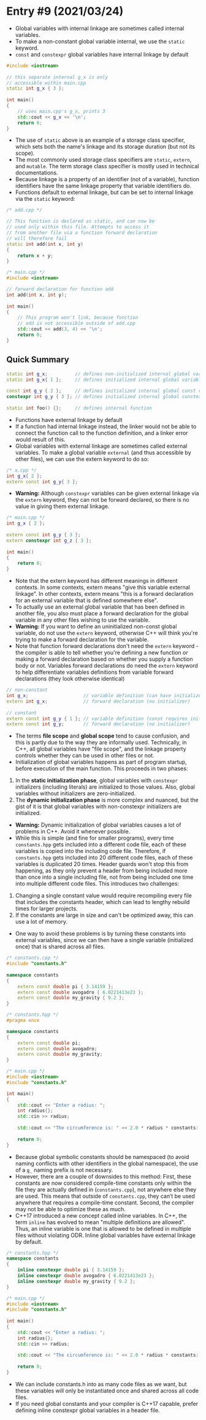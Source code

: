 # Entry #9 (2021/03/24)

- Global variables with internal linkage are sometimes called internal variables.
- To make a non-constant global variable internal, we use the `static` keyword.
- `const` and `constexpr` global variables have internal linkage by default

```cpp
#include <iostream>
 
// this separate internal g_x is only
// accessible within main.cpp
static int g_x { 3 };
 
int main()
{
    // uses main.cpp's g_x, prints 3
    std::cout << g_x << '\n'; 
    return 0;
}
```

- The use of `static` above is an example of a storage class specifier, which sets
  both the name's linkage and its storage duration (but not its scope).
- The most commonly used storage class specifiers are `static`, `extern`, and `mutable`.
  The term storage class specifier is mostly used in technical documentations.
- Because linkage is a property of an identifier (not of a variable), function
  identifiers have the same linkage property that variable identifiers do.
- Functions default to external linkage, but can be set to internal linkage via
  the `static` keyword:

```cpp
/* add.cpp */

// This function is declared as static, and can now be 
// used only within this file. Attempts to access it
// from another file via a function forward declaration
// will therefore fail
static int add(int x, int y)
{
    return x + y;
}
```

```cpp
/* main.cpp */
#include <iostream>

// forward declaration for function add
int add(int x, int y);
 
int main()
{
    // This program won't link, because function
    // add is not accessible outside of add.cpp
    std::cout << add(3, 4) << '\n'; 
    return 0;
}
```

## Quick Summary

```cpp
static int g_x;          // defines non-initialized internal global variable (zero initialized by default)
static int g_x{ 1 };     // defines initialized internal global variable
 
const int g_y { 2 };     // defines initialized internal global const variable
constexpr int g_y { 3 }; // defines initialized internal global constexpr variable
 
static int foo() {};     // defines internal function
```

- Functions have external linkage by default
- If a function had internal linkage instead, the linker would not be able to
  connect the function call to the function definition, and a linker error would
  result of this.
- Global variables with external linkage are sometimes called external variables.
  To make a global variable `external` (and thus accessible by other files), we
  can use the extern keyword to do so:

```cpp
/* a.cpp */
int g_x{ 2 };
extern const int g_y{ 3 };
```

- **Warning:** Although `constexpr` variables can be given external linkage via the
  `extern` keyword, they can not be forward declared, so there is no value in
  giving them external linkage.

```cpp
/* main.cpp */
int g_x { 2 };
 
extern const int g_y { 3 };
extern constexpr int g_z { 3 };
 
int main()
{
    return 0;
}
```

- Note that the extern keyword has different meanings in different contexts. In
  some contexts, extern means "give this variable external linkage". In other
  contexts, extern means "this is a forward declaration for an external variable
  that is defined somewhere else".
- To actually use an external global variable that has been defined in another
  file, you also must place a forward declaration for the global variable in any
  other files wishing to use the variable.
- **Warning:** If you want to define an uninitialized non-const global variable,
  do not use the `extern` keyword, otherwise C++ will think you're trying to make
  a forward declaration for the variable.
- Note that function forward declarations don't need the `extern` keyword - the
  compiler is able to tell whether you're defining a new function or making a
  forward declaration based on whether you supply a function body or not. Variables
  forward declarations do need the `extern` keyword to help differentiate variables
  definitions from variable forward declarations (they look otherwise identical)

```cpp
// non-constant 
int g_x;                    // variable definition (can have initializer if desired)
extern int g_x;             // forward declaration (no initializer)
 
// constant
extern const int g_y { 1 }; // variable definition (const requires initializers)
extern const int g_y;       // forward declaration (no initializer)
```

- The terms **file scope** and **global scope** tend to cause confusion, and this
  is partly due to the way they are informally used. Technically, in C++, all global
  variables have "file scope", and the linkage property controls whether they can
  be used in other files or not.
- Initialization of global variables happens as part of program startup, before
  execution of the main function. This proceeds in two phases:

1. In the **static initialization phase**, global variables with `constexpr` initializers
   (including literals) are initialized to those values. Also, global variables
   without initializers are zero-initialized.
2. The **dynamic initialization phase** is more complex and nuanced, but the gist
   of it is that global variables with non-constexpr initializers are initialized.

- **Warning:** Dynamic initialization of global variables causes a lot of problems
  in C++. Avoid it whenever possible.
- While this is simple (and fine for smaller programs), every time `constants.hpp`
  gets included into a different code file, each of these variables is copied into
  the including code file. Therefore, if `constants.hpp` gets included into 20
  different code files, each of these variables is duplicated 20 times. Header
  guards won't stop this from happening, as they only prevent a header from being
  included more than once into a single including file, not from being included
  one time into multiple different code files. This introduces two challenges:

1. Changing a single constant value would require recompiling every file that
   includes the constants header, which can lead to lengthy rebuild times for
   larger projects.
2. If the constants are large in size and can't be optimized away, this can use
   a lot of memory.

- One way to avoid these problems is by turning these constants into external
  variables, since we can then have a single variable (initialized once) that is
  shared across all files.

```cpp
/* constants.cpp */
#include "constants.h"
 
namespace constants
{
    extern const double pi { 3.14159 };
    extern const double avogadro { 6.0221413e23 };
    extern const double my_gravity { 9.2 };
}
```

```cpp
/* constants.hpp */
#pragma once

namespace constants
{
    extern const double pi;
    extern const double avogadro;
    extern const double my_gravity;
}
```

```cpp
/* main.cpp */ 
#include <iostream>
#include "constants.h"

int main()
{
    std::cout << "Enter a radius: ";
    int radius{};
    std::cin >> radius;
 
    std::cout << "The circumference is: " << 2.0 * radius * constants::pi << '\n';
 
    return 0;
}
```

- Because global symbolic constants should be namespaced (to avoid naming conflicts
  with other identifiers in the global namespace), the use of a `g_` naming prefix
  is not necessary.
- However, there are a couple of downsides to this method: First, these constants
  are now considered compile-time constants only within the file they are actually
  defined in (`constants.cpp`), not anywhere else they are used. This means that
  outside of `constants.cpp`, they can’t be used anywhere that requires a compile-time
  constant. Second, the compiler may not be able to optimize these as much.
- C++17 introduced a new concept called inline variables. In C++, the term `inline`
  has evolved to mean "multiple definitions are allowed". Thus, an inline variable
  is one that is allowed to be defined in multiple files without violating ODR.
  Inline global variables have external linkage by default.

```cpp
/* constants.hpp */
namespace constants
{
    inline constexpr double pi { 3.14159 };
    inline constexpr double avogadro { 6.0221413e23 };
    inline constexpr double my_gravity { 9.2 };
}
```

```cpp
/* main.cpp */ 
#include <iostream>
#include "constants.h"
 
int main()
{
    std::cout << "Enter a radius: ";
    int radius{};
    std::cin >> radius;
 
    std::cout << "The circumference is: " << 2.0 * radius * constants::pi << '\n';
 
    return 0;
}
```

- We can include constants.h into as many code files as we want, but these variables
  will only be instantiated once and shared across all code files.
- If you need global constants and your compiler is C++17 capable, prefer defining
  inline constexpr global variables in a header file.
